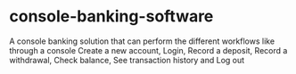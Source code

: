 # console-banking-software
 A console banking solution that can perform the different workflows like through a console  Create a new account, Login, Record a deposit, Record a withdrawal, Check balance, See transaction history and Log out
